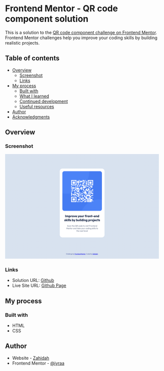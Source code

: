 # Frontend Mentor - QR code component solution

This is a solution to the [QR code component challenge on Frontend Mentor](https://www.frontendmentor.io/challenges/qr-code-component-iux_sIO_H). Frontend Mentor challenges help you improve your coding skills by building realistic projects. 

## Table of contents

- [Overview](#overview)
  - [Screenshot](#screenshot)
  - [Links](#links)
- [My process](#my-process)
  - [Built with](#built-with)
  - [What I learned](#what-i-learned)
  - [Continued development](#continued-development)
  - [Useful resources](#useful-resources)
- [Author](#author)
- [Acknowledgments](#acknowledgments)


## Overview

### Screenshot

![](images/screenshot.png)

### Links

- Solution URL: [Github](https://github.com/iyraa/QR-code-component.git)
- Live Site URL: [Github Page]()

## My process

### Built with

- HTML
- CSS 

## Author

- Website - [Zahidah](https://iyda.design)
- Frontend Mentor - [@iyraa](https://www.frontendmentor.io/profile/iyraa)

